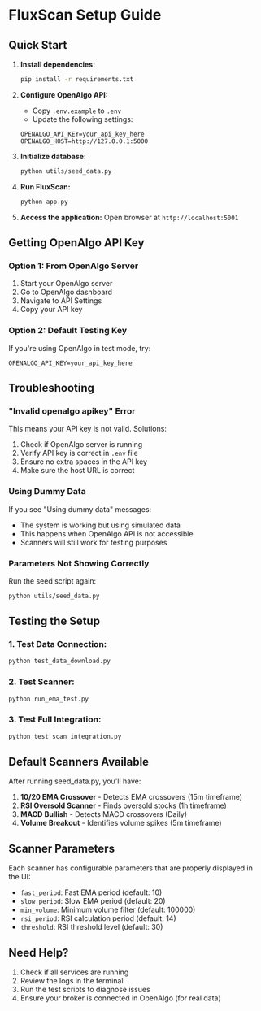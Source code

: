 # FluxScan Setup Guide

## Quick Start

1. **Install dependencies:**
   ```bash
   pip install -r requirements.txt
   ```

2. **Configure OpenAlgo API:**
   - Copy `.env.example` to `.env`
   - Update the following settings:
   ```
   OPENALGO_API_KEY=your_api_key_here
   OPENALGO_HOST=http://127.0.0.1:5000
   ```

3. **Initialize database:**
   ```bash
   python utils/seed_data.py
   ```

4. **Run FluxScan:**
   ```bash
   python app.py
   ```

5. **Access the application:**
   Open browser at `http://localhost:5001`

## Getting OpenAlgo API Key

### Option 1: From OpenAlgo Server
1. Start your OpenAlgo server
2. Go to OpenAlgo dashboard
3. Navigate to API Settings
4. Copy your API key

### Option 2: Default Testing Key
If you're using OpenAlgo in test mode, try:
```
OPENALGO_API_KEY=your_api_key_here
```

## Troubleshooting

### "Invalid openalgo apikey" Error
This means your API key is not valid. Solutions:
1. Check if OpenAlgo server is running
2. Verify API key is correct in `.env` file
3. Ensure no extra spaces in the API key
4. Make sure the host URL is correct

### Using Dummy Data
If you see "Using dummy data" messages:
- The system is working but using simulated data
- This happens when OpenAlgo API is not accessible
- Scanners will still work for testing purposes

### Parameters Not Showing Correctly
Run the seed script again:
```bash
python utils/seed_data.py
```

## Testing the Setup

### 1. Test Data Connection:
```bash
python test_data_download.py
```

### 2. Test Scanner:
```bash
python run_ema_test.py
```

### 3. Test Full Integration:
```bash
python test_scan_integration.py
```

## Default Scanners Available

After running seed_data.py, you'll have:
1. **10/20 EMA Crossover** - Detects EMA crossovers (15m timeframe)
2. **RSI Oversold Scanner** - Finds oversold stocks (1h timeframe)
3. **MACD Bullish** - Detects MACD crossovers (Daily)
4. **Volume Breakout** - Identifies volume spikes (5m timeframe)

## Scanner Parameters

Each scanner has configurable parameters that are properly displayed in the UI:
- `fast_period`: Fast EMA period (default: 10)
- `slow_period`: Slow EMA period (default: 20)
- `min_volume`: Minimum volume filter (default: 100000)
- `rsi_period`: RSI calculation period (default: 14)
- `threshold`: RSI threshold level (default: 30)

## Need Help?

1. Check if all services are running
2. Review the logs in the terminal
3. Run the test scripts to diagnose issues
4. Ensure your broker is connected in OpenAlgo (for real data)